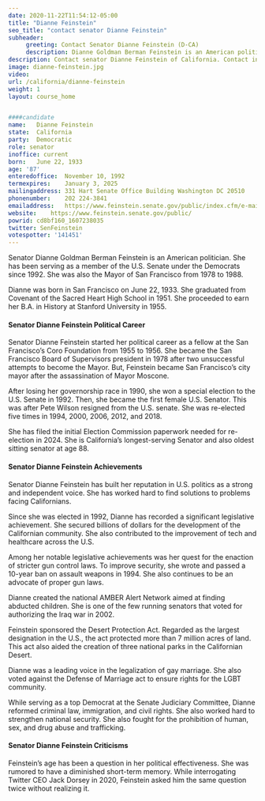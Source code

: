 ```yaml
---
date: 2020-11-22T11:54:12-05:00
title: "Dianne Feinstein"
seo_title: "contact senator Dianne Feinstein"
subheader:
     greeting: Contact Senator Dianne Feinstein (D-CA)
     description: Dianne Goldman Berman Feinstein is an American politician who has served as the senior United States Senator from California since 1992. A member of the Democratic Party, Feinstein was Mayor of San Francisco from 1978 to 1988.
description: Contact senator Dianne Feinstein of California. Contact information for Dianne Feinstein includes email address, phone number, and mailing address.
image: dianne-feinstein.jpg
video: 
url: /california/dianne-feinstein
weight: 1
layout: course_home


####candidate
name:	Dianne Feinstein
state:	California
party:	Democratic
role: senator
inoffice: current
born:	June 22, 1933
age: '87'
enteredoffice:	November 10, 1992
termexpires:	January 3, 2025
mailingaddress:	331 Hart Senate Office Building Washington DC 20510
phonenumber:	202 224-3841
emailaddress:	https://www.feinstein.senate.gov/public/index.cfm/e-mail-me
website:	https://www.feinstein.senate.gov/public/
powrid: cd8bf160_1607238035
twitter: SenFeinstein
votespotter: '141451'
---
```


Senator Dianne Goldman Berman Feinstein is an American politician. She has been serving as a member of the U.S. Senate under the Democrats since 1992. She was also the Mayor of San Francisco from 1978 to 1988.

Dianne was born in San Francisco on June 22, 1933. She graduated from Covenant of the Sacred Heart High School in 1951. She proceeded to earn her B.A. in History at Stanford University in 1955.

#### Senator Dianne Feinstein Political Career

Senator Dianne Feinstein started her political career as a fellow at the San Francisco’s Coro Foundation from 1955 to 1956. She became the San Francisco Board of Supervisors president in 1978 after two unsuccessful attempts to become the Mayor. But, Feinstein became San Francisco’s city mayor after the assassination of Mayor Moscone.

After losing her governorship race in 1990, she won a special election to the U.S. Senate in 1992. Then, she became the first female U.S. Senator. This was after Pete Wilson resigned from the U.S. senate. She was re-elected five times in 1994, 2000, 2006, 2012, and 2018.

She has filed the initial Election Commission paperwork needed for re-election in 2024. She is California’s longest-serving Senator and also oldest sitting senator at age 88.

####  Senator Dianne Feinstein Achievements

Senator Dianne Feinstein has built her reputation in U.S. politics as a strong and independent voice. She has worked hard to find solutions to problems facing Californians.

Since she was elected in 1992, Dianne has recorded a significant legislative achievement. She secured billions of dollars for the development of the Californian community. She also contributed to the improvement of tech and healthcare across the U.S.

Among her notable legislative achievements was her quest for the enaction of stricter gun control laws. To improve security, she wrote and passed a 10-year ban on assault weapons in 1994. She also continues to be an advocate of proper gun laws.

Dianne created the national AMBER Alert Network aimed at finding abducted children. She is one of the few running senators that voted for authorizing the Iraq war in 2002.

Feinstein sponsored the Desert Protection Act. Regarded as the largest designation in the U.S., the act protected more than 7 million acres of land. This act also aided the creation of three national parks in the Californian Desert.

Dianne was a leading voice in the legalization of gay marriage. She also voted against the Defense of Marriage act to ensure rights for the LGBT community.

While serving as a top Democrat at the Senate Judiciary Committee, Dianne reformed criminal law, immigration, and civil rights. She also worked hard to strengthen national security. She also fought for the prohibition of human, sex, and drug abuse and trafficking.

#### Senator Dianne Feinstein Criticisms

Feinstein’s age has been a question in her political effectiveness. She was rumored to have a diminished short-term memory. While interrogating Twitter CEO Jack Dorsey in 2020, Feinstein asked him the same question twice without realizing it.